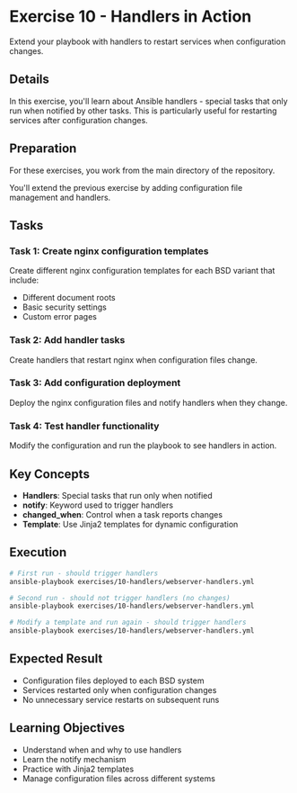 # Exercise 10 - Handlers in Action

Extend your playbook with handlers to restart services when configuration changes.

## Details

In this exercise, you'll learn about Ansible handlers - special tasks that only run when notified by other tasks. This is particularly useful for restarting services after configuration changes.

## Preparation

For these exercises, you work from the main directory of the repository.

You'll extend the previous exercise by adding configuration file management and handlers.

## Tasks

### Task 1: Create nginx configuration templates

Create different nginx configuration templates for each BSD variant that include:
- Different document roots
- Basic security settings
- Custom error pages

### Task 2: Add handler tasks

Create handlers that restart nginx when configuration files change.

### Task 3: Add configuration deployment

Deploy the nginx configuration files and notify handlers when they change.

### Task 4: Test handler functionality

Modify the configuration and run the playbook to see handlers in action.

## Key Concepts

- **Handlers**: Special tasks that run only when notified
- **notify**: Keyword used to trigger handlers
- **changed_when**: Control when a task reports changes
- **Template**: Use Jinja2 templates for dynamic configuration

## Execution

```bash
# First run - should trigger handlers
ansible-playbook exercises/10-handlers/webserver-handlers.yml

# Second run - should not trigger handlers (no changes)
ansible-playbook exercises/10-handlers/webserver-handlers.yml

# Modify a template and run again - should trigger handlers
ansible-playbook exercises/10-handlers/webserver-handlers.yml
```

## Expected Result

- Configuration files deployed to each BSD system
- Services restarted only when configuration changes
- No unnecessary service restarts on subsequent runs

## Learning Objectives

- Understand when and why to use handlers
- Learn the notify mechanism
- Practice with Jinja2 templates
- Manage configuration files across different systems
